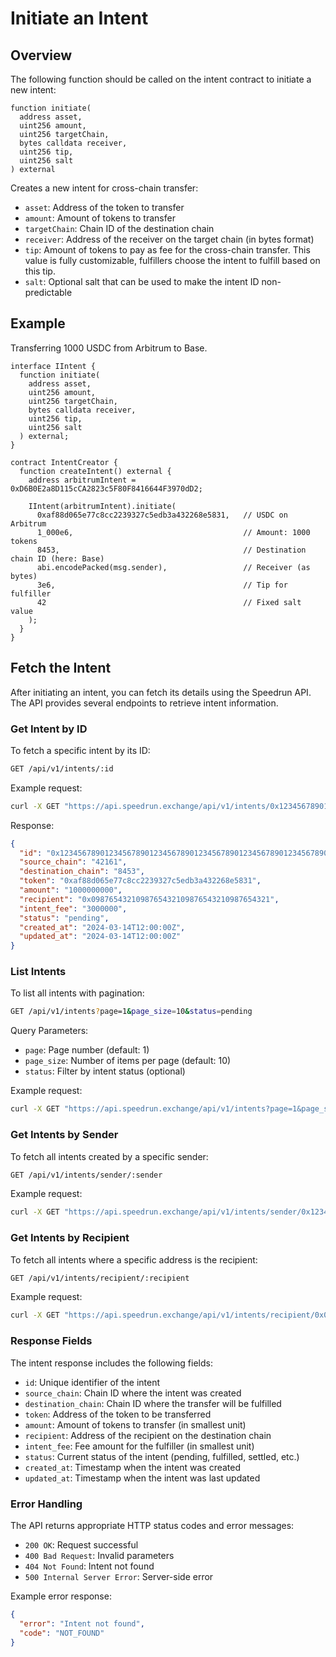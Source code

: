 # Initiate an Intent

## Overview

The following function should be called on the intent contract to initiate a new intent:

```solidity
function initiate(
  address asset,
  uint256 amount,
  uint256 targetChain,
  bytes calldata receiver,
  uint256 tip,
  uint256 salt
) external
```

Creates a new intent for cross-chain transfer:

- `asset`: Address of the token to transfer
- `amount`: Amount of tokens to transfer
- `targetChain`: Chain ID of the destination chain
- `receiver`: Address of the receiver on the target chain (in bytes format)
- `tip`: Amount of tokens to pay as fee for the cross-chain transfer. This value is fully customizable, fulfillers choose the intent to fulfill based on this tip.
- `salt`: Optional salt that can be used to make the intent ID non-predictable

## Example

Transferring 1000 USDC from Arbitrum to Base.

```solidity
interface IIntent {
  function initiate(
    address asset,
    uint256 amount,
    uint256 targetChain,
    bytes calldata receiver,
    uint256 tip,
    uint256 salt
  ) external;
}

contract IntentCreator {
  function createIntent() external {
    address arbitrumIntent = 0xD6B0E2a8D115cCA2823c5F80F8416644F3970dD2;

    IIntent(arbitrumIntent).initiate(
      0xaf88d065e77c8cc2239327c5edb3a432268e5831,   // USDC on Arbitrum
      1_000e6,                                      // Amount: 1000 tokens
      8453,                                         // Destination chain ID (here: Base)
      abi.encodePacked(msg.sender),                 // Receiver (as bytes)
      3e6,                                          // Tip for fulfiller
      42                                            // Fixed salt value
    );
  }
}
```

## Fetch the Intent

After initiating an intent, you can fetch its details using the Speedrun API. The API provides several endpoints to retrieve intent information.

### Get Intent by ID

To fetch a specific intent by its ID:

```bash
GET /api/v1/intents/:id
```

Example request:
```bash
curl -X GET "https://api.speedrun.exchange/api/v1/intents/0x1234567890123456789012345678901234567890123456789012345678901234"
```

Response:
```json
{
  "id": "0x1234567890123456789012345678901234567890123456789012345678901234",
  "source_chain": "42161",
  "destination_chain": "8453",
  "token": "0xaf88d065e77c8cc2239327c5edb3a432268e5831",
  "amount": "1000000000",
  "recipient": "0x0987654321098765432109876543210987654321",
  "intent_fee": "3000000",
  "status": "pending",
  "created_at": "2024-03-14T12:00:00Z",
  "updated_at": "2024-03-14T12:00:00Z"
}
```

### List Intents

To list all intents with pagination:

```bash
GET /api/v1/intents?page=1&page_size=10&status=pending
```

Query Parameters:
- `page`: Page number (default: 1)
- `page_size`: Number of items per page (default: 10)
- `status`: Filter by intent status (optional)

Example request:
```bash
curl -X GET "https://api.speedrun.exchange/api/v1/intents?page=1&page_size=10&status=pending"
```

### Get Intents by Sender

To fetch all intents created by a specific sender:

```bash
GET /api/v1/intents/sender/:sender
```

Example request:
```bash
curl -X GET "https://api.speedrun.exchange/api/v1/intents/sender/0x1234567890123456789012345678901234567890"
```

### Get Intents by Recipient

To fetch all intents where a specific address is the recipient:

```bash
GET /api/v1/intents/recipient/:recipient
```

Example request:
```bash
curl -X GET "https://api.speedrun.exchange/api/v1/intents/recipient/0x0987654321098765432109876543210987654321"
```

### Response Fields

The intent response includes the following fields:

- `id`: Unique identifier of the intent
- `source_chain`: Chain ID where the intent was created
- `destination_chain`: Chain ID where the transfer will be fulfilled
- `token`: Address of the token to be transferred
- `amount`: Amount of tokens to transfer (in smallest unit)
- `recipient`: Address of the recipient on the destination chain
- `intent_fee`: Fee amount for the fulfiller (in smallest unit)
- `status`: Current status of the intent (pending, fulfilled, settled, etc.)
- `created_at`: Timestamp when the intent was created
- `updated_at`: Timestamp when the intent was last updated

### Error Handling

The API returns appropriate HTTP status codes and error messages:

- `200 OK`: Request successful
- `400 Bad Request`: Invalid parameters
- `404 Not Found`: Intent not found
- `500 Internal Server Error`: Server-side error

Example error response:
```json
{
  "error": "Intent not found",
  "code": "NOT_FOUND"
}
```
